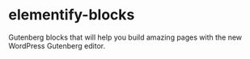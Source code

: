# elementify-blocks
Gutenberg blocks that will help you build amazing pages with the new WordPress Gutenberg editor.
